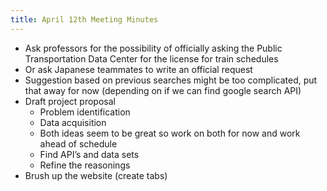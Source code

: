 ```yaml
---
title: April 12th Meeting Minutes
---
```


- Ask professors for the possibility of officially asking the Public Transportation Data Center for the license for train schedules 
- Or ask Japanese teammates to write an official request 
- Suggestion based on previous searches might be too complicated, put that away for now (depending on if we can find google search API)
- Draft project proposal
    - Problem identification
    - Data acquisition
    - Both ideas seem to be great so work on both for now and work ahead of schedule
    - Find API’s and data sets
    - Refine the reasonings
- Brush up the website (create tabs)

